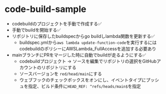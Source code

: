# code-build-sample
- codebuildのプロジェクトを手動で作成する✅
- 手動でbuildを開始する✅
- リポジトリに保存したbuildspecからgo buildしlambda関数を更新する✅
  - buildspec.ymlから`aws lambda update-function-code`を実行するにはcodebuildのポリシーにAWSLambda_FullAccessを追加する必要あり
- mainブランチにPRをマージした時に自動でbuildが走るようにする✅
  - codebuildプロジェクト -> ソースを編集でリポジトリの選択をGitHubアカウントのリポジトリにする
  - ソースバージョンを `red/head/main`にする
  - ウェブフックのチェックボックスをオンにし、イベントタイプにプッシュを指定、ビルド条件に`HEAD_REF: ^refs/heads/main$`を指定
